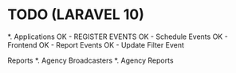 # TODO (LARAVEL 10)
*. Applications
OK - REGISTER EVENTS
OK - Schedule Events
OK - Frontend
OK - Report Events
OK - Update Filter Event

Reports
*. Agency Broadcasters
*. Agency Reports

